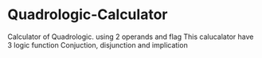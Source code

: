 # Quadrologic-Calculator
Calculator of Quadrologic. using 2 operands and flag 
This calucalator have 3 logic function 
Conjuction, disjunction and implication
